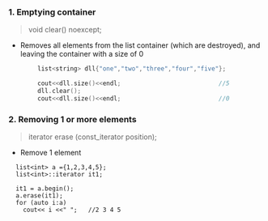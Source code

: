 ### 1. Emptying container
> void clear() noexcept;
- Removes all elements from the list container (which are destroyed), and leaving the container with a size of 0
```c++
        list<string> dll{"one","two","three","four","five"};

        cout<<dll.size()<<endl;                           //5
        dll.clear();              
        cout<<dll.size()<<endl;                           //0
```

### 2. Removing 1 or more elements
> iterator erase (const_iterator position);
- Remove 1 element
```
  list<int> a ={1,2,3,4,5};
  list<int>::iterator it1;

  it1 = a.begin();
  a.erase(it1);
  for (auto i:a)
    cout<< i <<" ";   //2 3 4 5
```
